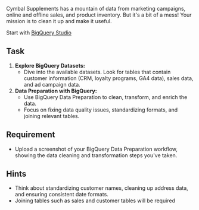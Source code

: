 Cymbal Supplements has a mountain of data from marketing campaigns, online and offline sales, and product inventory. But it's a bit of a mess! Your mission is to clean it up and make it useful.

Start with [BigQuery Studio](https://console.cloud.google.com/bigquery?project=%%CLIENT_PROJECT_ID%%&ws=!1m4!1m3!3m2!1s%%CLIENT_PROJECT_ID%%!2scampaign_marketing)

## Task

1. **Explore BigQuery Datasets:**
    * Dive into the available datasets. Look for tables that contain customer information (CRM, loyalty programs, GA4 data), sales data, and ad campaign data.
2. **Data Preparation with BigQuery:**
    * Use BigQuery Data Preparation to clean, transform, and enrich the data.
    * Focus on fixing data quality issues, standardizing formats, and joining relevant tables.

## Requirement

* Upload a screenshot of your BigQuery Data Preparation workflow, showing the data cleaning and transformation steps you've taken.

## Hints

* Think about standardizing customer names, cleaning up address data, and ensuring consistent date formats.
* Joining tables such as sales and customer tables will be required

